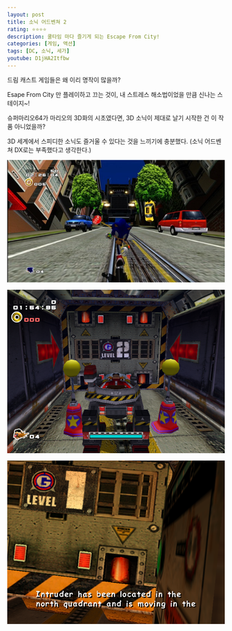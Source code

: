 ```yaml
---
layout: post
title: 소닉 어드벤쳐 2
rating: ⭐️⭐️⭐️⭐️
description: 쿨타임 마다 즐기게 되는 Escape From City!
categories: [게임, 액션]
tags: [DC, 소닉, 세가]
youtube: D1jHA2Itfbw
---
```


드림 캐스트 게임들은 왜 이리 명작이 많을까?

Esape From City 만 플레이하고 끄는 것이, 내 스트레스 해소법이었을 만큼 신나는 스테이지~!

슈퍼마리오64가 마리오의 3D화의 시초였다면, 3D 소닉이 제대로 날기 시작한 건 이 작품 아니었을까?

3D 세계에서 스피디한 소닉도 즐거울 수 있다는 것을 느끼기에 충분했다. (소닉 어드벤쳐 DX로는 부족했다고 생각한다.)

![소닉](../../images/2014/sonic_adventure2_00.jpg)

![소닉](../../images/2014/sonic_adventure2_01.png)

![소닉](../../images/2014/sonic_adventure2_02.png)
